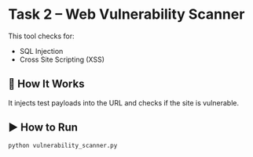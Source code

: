 # Task 2 – Web Vulnerability Scanner

This tool checks for:
- SQL Injection
- Cross Site Scripting (XSS)

## 🔧 How It Works
It injects test payloads into the URL and checks if the site is vulnerable.

## ▶️ How to Run
```bash
python vulnerability_scanner.py
